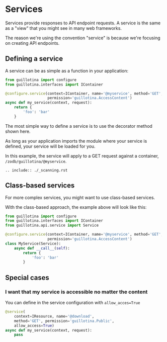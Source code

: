 # Services

Services provide responses to API endpoint requests. A service is the same as
a "view" that you might see in many web frameworks.

The reason we're using the convention "service" is because we're focusing on
creating API endpoints.


## Defining a service

A service can be as simple as a function in your application:

```python
from guillotina import configure
from guillotina.interfaces import IContainer

@configure.service(context=IContainer, name='@myservice', method='GET',
                   permission='guillotina.AccessContent')
async def my_service(context, request):
    return {
        'foo': 'bar'
    }
```

The most simple way to define a service is to use the decorator method shown here.

As long as your application imports the module where your service is defined,
your service will be loaded for you.

In this example, the service will apply to a GET request against a container,
`/zodb/guillotina/@myservice`.


```eval_rst
.. include:: ./_scanning.rst
```


## Class-based services

For more complex services, you might want to use class-based services.

With the class-based approach, the example above will look like this:

```python
from guillotina import configure
from guillotina.interfaces import IContainer
from guillotina.api.service import Service

@configure.service(context=IContainer, name='@myservice', method='GET',
                   permission='guillotina.AccessContent')
class MyService(Service):
    async def __call__(self):
        return {
            'foo': 'bar'
        }
```

## Special cases

### I want that my service is accessible no matter the content

You can define in the service configuration with `allow_acces=True`


```python
@service(
    context=IResource, name='@download',
    method='GET', permission='guillotina.Public',
    allow_access=True)
async def my_service(context, request):
    pass
```
